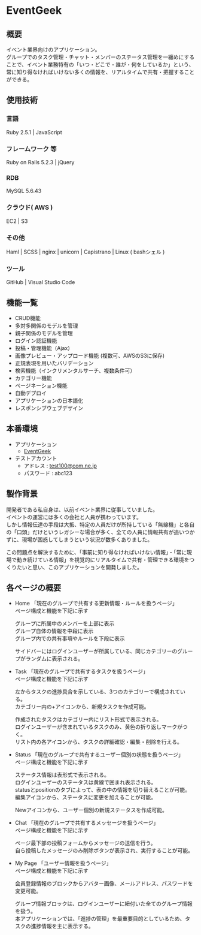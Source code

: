# EventGeek

## 概要

イベント業界向けのアプリケーション。  
グループでのタスク管理・チャット・メンバーのステータス管理を一纏めにすることで、イベント業務特有の「いつ・どこで・誰が・何をしているか」という、常に知り得なければいけない多くの情報を、リアルタイムで共有・把握することができる。

## 使用技術

### 言語

Ruby 2.5.1 | JavaScript

### フレームワーク 等

Ruby on Rails 5.2.3 | jQuery

### RDB

MySQL 5.6.43

### クラウド( AWS )

EC2 | S3

### その他

Haml | SCSS | nginx | unicorn | Capistrano | Linux ( bashシェル )

### ツール

GitHub | Visual Studio Code

## 機能一覧

- CRUD機能
- 多対多関係のモデルを管理
- 親子関係のモデルを管理
- ログイン認証機能
- 投稿・管理機能（Ajax）
- 画像プレビュー・アップロード機能 (複数可、AWSのS3に保存)
- 正規表現を用いたバリデーション
- 検索機能（インクリメンタルサーチ、複数条件可）
- カテゴリー機能
- ページネーション機能
- 自動デプロイ
- アプリケーションの日本語化
- レスポンシブウェブデザイン

## 本番環境

- アプリケーション
  - [EventGeek](http://54.238.18.239/)  
- テストアカウント  
  - アドレス : test100@com.ne.jp  
  - パスワード : abc123

## 製作背景

開発者である私自身は、以前イベント業界に従事していました。  
イベントの運営には多くの会社と人員が携わっています。  
しかし情報伝達の手段は大抵、特定の人員だけが所持している「無線機」と各自の「口頭」だけというレガシーな場合が多く、全ての人員に情報共有が追いつかずに、現場が困惑してしまうという状況が数多くありました。  

この問題点を解決するために、「事前に知り得なければいけない情報」・「常に現場で動き続けている情報」を視覚的にリアルタイムで共有・管理できる環境をつくりたいと思い、このアプリケーションを開発しました。

## 各ページの概要

- Home 「現在のグループで共有する更新情報・ルールを扱うページ」  
  ページ構成と機能を下記に示す  

  グループに所属中のメンバーを上部に表示  
  グループ自体の情報を中段に表示  
  グループ内での共有事項やルールを下段に表示  

  サイドバーにはログインユーザーが所属している、同じカテゴリーのグループがランダムに表示される。  

- Task 「現在のグループで共有するタスクを扱うページ」  
  ページ構成と機能を下記に示す  

  左からタスクの進捗具合を示している、3つのカテゴリーで構成されている。  
  カテゴリー内の+アイコンから、新規タスクを作成可能。  

  作成されたタスクはカテゴリー内にリスト形式で表示される。  
  ログインユーザーが含まれているタスクのみ、黄色の折り返しマークがつく。  
  リスト内の各アイコンから、タスクの詳細確認・編集・削除を行える。  

- Status 「現在のグループで共有するユーザー個別の状態を扱うページ」  
  ページ構成と機能を下記に示す  

  ステータス情報は表形式で表示される。  
  ログインユーザーのステータスは黄線で囲まれ表示される。  
  statusとpositionのタブによって、表の中の情報を切り替えることが可能。  
  編集アイコンから、ステータスに変更を加えることが可能。  

  Newアイコンから、ユーザー個別の新規ステータスを作成可能。  

- Chat 「現在のグループで共有するメッセージを扱うページ」  
  ページ構成と機能を下記に示す  

  ページ最下部の投稿フォームからメッセージの送信を行う。  
  自ら投稿したメッセージのみ削除ボタンが表示され、実行することが可能。  

- My Page 「ユーザー情報を扱うページ」  
  ページ構成と機能を下記に示す  

  会員登録情報のブロックからアバター画像、メールアドレス、パスワードを変更可能。  

  グループ情報ブロックは、ログインユーザーに紐付いた全てのグループ情報を扱う。  
  本アプリケーションでは、「進捗の管理」を最重要目的としているため、タスクの進捗情報を主に表示する。  